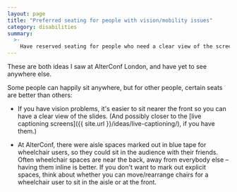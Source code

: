```yaml
---
layout: page
title: "Preferred seating for people with vision/mobility issues"
category: disabilities
summary:
  >-
    Have reserved seating for people who need a clear view of the screen, or are in a wheelchair and can't move into the row.
---
```


These are both ideas I saw at AlterConf London, and have yet to see anywhere else.

Some people can happily sit anywhere, but for other people, certain seats are better than others:

*   If you have vision problems, it's easier to sit nearer the front so you can have a clear view of the slides.
    (And possibly closer to the [live captioning screens]({{ site.url }}/ideas/live-captioning/), if you have them.)

*   At AlterConf, there were aisle spaces marked out in blue tape for wheelchair users, so they could sit in the audience with their friends.
    Often wheelchair spaces are near the back, away from everybody else – having them inline is better.
    If you don't want to mark out explicit spaces, think about whether you can move/rearrange chairs for a wheelchair user to sit in the aisle or at the front.
